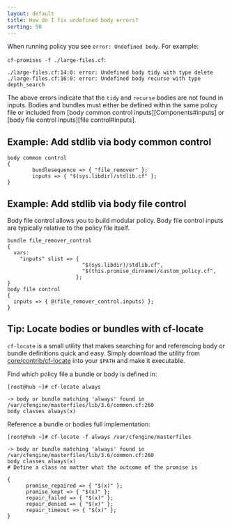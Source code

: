 ```yaml
---
layout: default
title: How do I fix undefined body errors?
sorting: 90
---
```


When running policy you see `error: Undefined body`. For example:

`cf-promises -f ./large-files.cf`:
```
./large-files.cf:14:0: error: Undefined body tidy with type delete
./large-files.cf:16:0: error: Undefined body recurse with type depth_search
```

The above errors indicate that the `tidy` and `recurse` bodies are not found in
inputs. Bodies and bundles must either be defined within the same policy file or
included from [body common control inputs][Components#inputs]
or [body file control inputs][file control#inputs].

## Example: Add stdlib via body common control

```cf3
body common control
{
        bundlesequence => { "file_remover" };
        inputs => { "$(sys.libdir)/stdlib.cf" };
}
```

## Example: Add stdlib via body file control

Body file control allows you to build modular policy. Body file control inputs
are typically relative to the policy file itself.

```cf3
bundle file_remover_control
{
  vars:
    "inputs" slist => {
                        "$(sys.libdir)/stdlib.cf",
                        "$(this.promise_dirname)/custom_policy.cf",
                      };
}
body file control
{
  inputs => { @(file_remover_control.inputs) };
}
```

## Tip: Locate bodies or bundles with cf-locate

`cf-locate` is a small utility that makes searching for and referencing body or
bundle definitions quick and easy. Simply download the utility from
[core/contrib/cf-locate](https://github.com/cfengine/core/tree/master/contrib/cf-locate)
into your `$PATH` and make it executable.

Find which policy file a bundle or body is defined in:

```console
[root@hub ~]# cf-locate always

-> body or bundle matching 'always' found in /var/cfengine/masterfiles/lib/3.6/common.cf:260
body classes always(x)
```

Reference a bundle or bodies full implementation:

```console
[root@hub ~]# cf-locate -f always /var/cfengine/masterfiles

-> body or bundle matching 'always' found in /var/cfengine/masterfiles/lib/3.6/common.cf:260
body classes always(x)
# Define a class no matter what the outcome of the promise is

{
      promise_repaired => { "$(x)" };
      promise_kept => { "$(x)" };
      repair_failed => { "$(x)" };
      repair_denied => { "$(x)" };
      repair_timeout => { "$(x)" };
}
```
